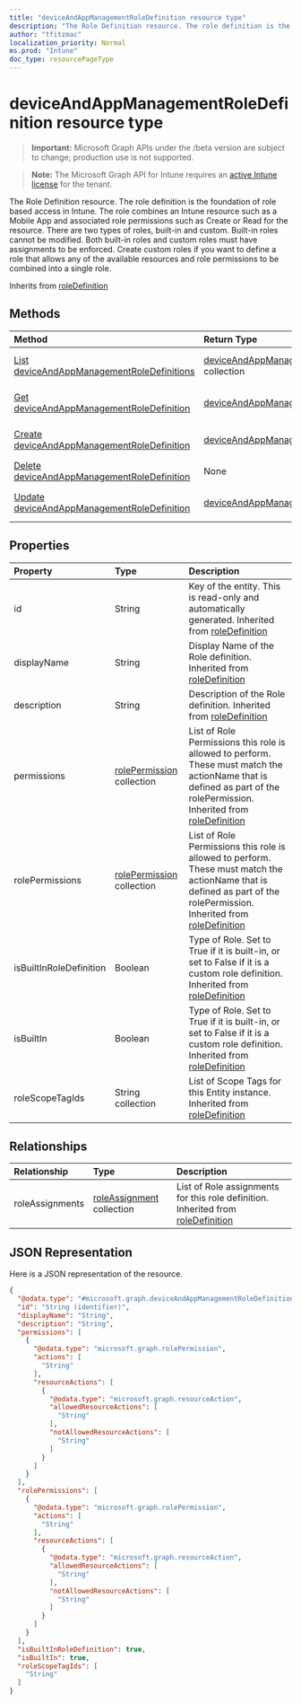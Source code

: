 ```yaml
---
title: "deviceAndAppManagementRoleDefinition resource type"
description: "The Role Definition resource. The role definition is the foundation of role based access in Intune. The role combines an Intune resource such as a Mobile App and associated role permissions such as Create or Read for the resource. There are two types of roles, built-in and custom. Built-in roles cannot be modified. Both built-in roles and custom roles must have assignments to be enforced. Create custom roles if you want to define a role that allows any of the available resources and role permissions to be combined into a single role."
author: "tfitzmac"
localization_priority: Normal
ms.prod: "Intune"
doc_type: resourcePageType
---
```


# deviceAndAppManagementRoleDefinition resource type

> **Important:** Microsoft Graph APIs under the /beta version are subject to change; production use is not supported.

> **Note:** The Microsoft Graph API for Intune requires an [active Intune license](https://go.microsoft.com/fwlink/?linkid=839381) for the tenant.

The Role Definition resource. The role definition is the foundation of role based access in Intune. The role combines an Intune resource such as a Mobile App and associated role permissions such as Create or Read for the resource. There are two types of roles, built-in and custom. Built-in roles cannot be modified. Both built-in roles and custom roles must have assignments to be enforced. Create custom roles if you want to define a role that allows any of the available resources and role permissions to be combined into a single role.


Inherits from [roleDefinition](../resources/intune-rbac-roledefinition.md)

## Methods
|Method|Return Type|Description|
|:---|:---|:---|
|[List deviceAndAppManagementRoleDefinitions](../api/intune-rbac-deviceandappmanagementroledefinition-list.md)|[deviceAndAppManagementRoleDefinition](../resources/intune-rbac-deviceandappmanagementroledefinition.md) collection|List properties and relationships of the [deviceAndAppManagementRoleDefinition](../resources/intune-rbac-deviceandappmanagementroledefinition.md) objects.|
|[Get deviceAndAppManagementRoleDefinition](../api/intune-rbac-deviceandappmanagementroledefinition-get.md)|[deviceAndAppManagementRoleDefinition](../resources/intune-rbac-deviceandappmanagementroledefinition.md)|Read properties and relationships of the [deviceAndAppManagementRoleDefinition](../resources/intune-rbac-deviceandappmanagementroledefinition.md) object.|
|[Create deviceAndAppManagementRoleDefinition](../api/intune-rbac-deviceandappmanagementroledefinition-create.md)|[deviceAndAppManagementRoleDefinition](../resources/intune-rbac-deviceandappmanagementroledefinition.md)|Create a new [deviceAndAppManagementRoleDefinition](../resources/intune-rbac-deviceandappmanagementroledefinition.md) object.|
|[Delete deviceAndAppManagementRoleDefinition](../api/intune-rbac-deviceandappmanagementroledefinition-delete.md)|None|Deletes a [deviceAndAppManagementRoleDefinition](../resources/intune-rbac-deviceandappmanagementroledefinition.md).|
|[Update deviceAndAppManagementRoleDefinition](../api/intune-rbac-deviceandappmanagementroledefinition-update.md)|[deviceAndAppManagementRoleDefinition](../resources/intune-rbac-deviceandappmanagementroledefinition.md)|Update the properties of a [deviceAndAppManagementRoleDefinition](../resources/intune-rbac-deviceandappmanagementroledefinition.md) object.|

## Properties
|Property|Type|Description|
|:---|:---|:---|
|id|String|Key of the entity. This is read-only and automatically generated. Inherited from [roleDefinition](../resources/intune-rbac-roledefinition.md)|
|displayName|String|Display Name of the Role definition. Inherited from [roleDefinition](../resources/intune-rbac-roledefinition.md)|
|description|String|Description of the Role definition. Inherited from [roleDefinition](../resources/intune-rbac-roledefinition.md)|
|permissions|[rolePermission](../resources/intune-rbac-rolepermission.md) collection|List of Role Permissions this role is allowed to perform. These must match the actionName that is defined as part of the rolePermission. Inherited from [roleDefinition](../resources/intune-rbac-roledefinition.md)|
|rolePermissions|[rolePermission](../resources/intune-rbac-rolepermission.md) collection|List of Role Permissions this role is allowed to perform. These must match the actionName that is defined as part of the rolePermission. Inherited from [roleDefinition](../resources/intune-rbac-roledefinition.md)|
|isBuiltInRoleDefinition|Boolean|Type of Role. Set to True if it is built-in, or set to False if it is a custom role definition. Inherited from [roleDefinition](../resources/intune-rbac-roledefinition.md)|
|isBuiltIn|Boolean|Type of Role. Set to True if it is built-in, or set to False if it is a custom role definition. Inherited from [roleDefinition](../resources/intune-rbac-roledefinition.md)|
|roleScopeTagIds|String collection|List of Scope Tags for this Entity instance. Inherited from [roleDefinition](../resources/intune-rbac-roledefinition.md)|

## Relationships
|Relationship|Type|Description|
|:---|:---|:---|
|roleAssignments|[roleAssignment](../resources/intune-rbac-roleassignment.md) collection|List of Role assignments for this role definition. Inherited from [roleDefinition](../resources/intune-rbac-roledefinition.md)|

## JSON Representation
Here is a JSON representation of the resource.
<!-- {
  "blockType": "resource",
  "keyProperty": "id",
  "@odata.type": "microsoft.graph.deviceAndAppManagementRoleDefinition"
}
-->
``` json
{
  "@odata.type": "#microsoft.graph.deviceAndAppManagementRoleDefinition",
  "id": "String (identifier)",
  "displayName": "String",
  "description": "String",
  "permissions": [
    {
      "@odata.type": "microsoft.graph.rolePermission",
      "actions": [
        "String"
      ],
      "resourceActions": [
        {
          "@odata.type": "microsoft.graph.resourceAction",
          "allowedResourceActions": [
            "String"
          ],
          "notAllowedResourceActions": [
            "String"
          ]
        }
      ]
    }
  ],
  "rolePermissions": [
    {
      "@odata.type": "microsoft.graph.rolePermission",
      "actions": [
        "String"
      ],
      "resourceActions": [
        {
          "@odata.type": "microsoft.graph.resourceAction",
          "allowedResourceActions": [
            "String"
          ],
          "notAllowedResourceActions": [
            "String"
          ]
        }
      ]
    }
  ],
  "isBuiltInRoleDefinition": true,
  "isBuiltIn": true,
  "roleScopeTagIds": [
    "String"
  ]
}
```





